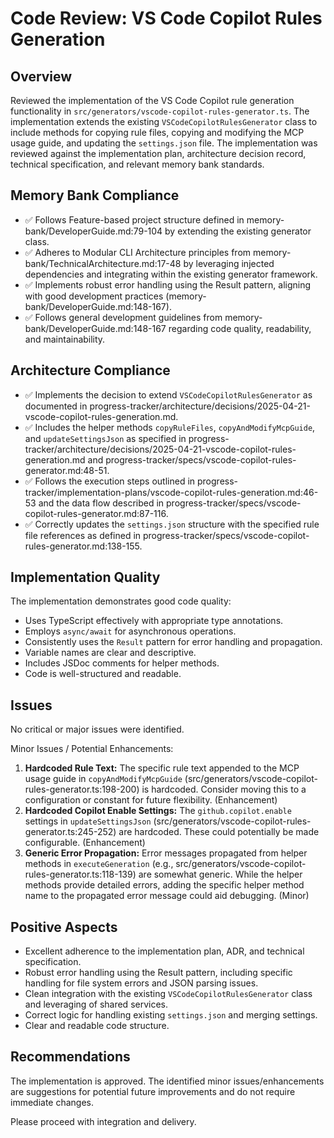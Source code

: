 # Code Review: VS Code Copilot Rules Generation

## Overview

Reviewed the implementation of the VS Code Copilot rule generation functionality in `src/generators/vscode-copilot-rules-generator.ts`. The implementation extends the existing `VSCodeCopilotRulesGenerator` class to include methods for copying rule files, copying and modifying the MCP usage guide, and updating the `settings.json` file. The implementation was reviewed against the implementation plan, architecture decision record, technical specification, and relevant memory bank standards.

## Memory Bank Compliance

- ✅ Follows Feature-based project structure defined in memory-bank/DeveloperGuide.md:79-104 by extending the existing generator class.
- ✅ Adheres to Modular CLI Architecture principles from memory-bank/TechnicalArchitecture.md:17-48 by leveraging injected dependencies and integrating within the existing generator framework.
- ✅ Implements robust error handling using the Result pattern, aligning with good development practices (memory-bank/DeveloperGuide.md:148-167).
- ✅ Follows general development guidelines from memory-bank/DeveloperGuide.md:148-167 regarding code quality, readability, and maintainability.

## Architecture Compliance

- ✅ Implements the decision to extend `VSCodeCopilotRulesGenerator` as documented in progress-tracker/architecture/decisions/2025-04-21-vscode-copilot-rules-generation.md.
- ✅ Includes the helper methods `copyRuleFiles`, `copyAndModifyMcpGuide`, and `updateSettingsJson` as specified in progress-tracker/architecture/decisions/2025-04-21-vscode-copilot-rules-generation.md and progress-tracker/specs/vscode-copilot-rules-generator.md:48-51.
- ✅ Follows the execution steps outlined in progress-tracker/implementation-plans/vscode-copilot-rules-generation.md:46-53 and the data flow described in progress-tracker/specs/vscode-copilot-rules-generator.md:87-116.
- ✅ Correctly updates the `settings.json` structure with the specified rule file references as defined in progress-tracker/specs/vscode-copilot-rules-generator.md:138-155.

## Implementation Quality

The implementation demonstrates good code quality:

- Uses TypeScript effectively with appropriate type annotations.
- Employs `async/await` for asynchronous operations.
- Consistently uses the `Result` pattern for error handling and propagation.
- Variable names are clear and descriptive.
- Includes JSDoc comments for helper methods.
- Code is well-structured and readable.

## Issues

No critical or major issues were identified.

Minor Issues / Potential Enhancements:

1.  **Hardcoded Rule Text:** The specific rule text appended to the MCP usage guide in `copyAndModifyMcpGuide` (src/generators/vscode-copilot-rules-generator.ts:198-200) is hardcoded. Consider moving this to a configuration or constant for future flexibility. (Enhancement)
2.  **Hardcoded Copilot Enable Settings:** The `github.copilot.enable` settings in `updateSettingsJson` (src/generators/vscode-copilot-rules-generator.ts:245-252) are hardcoded. These could potentially be made configurable. (Enhancement)
3.  **Generic Error Propagation:** Error messages propagated from helper methods in `executeGeneration` (e.g., src/generators/vscode-copilot-rules-generator.ts:118-139) are somewhat generic. While the helper methods provide detailed errors, adding the specific helper method name to the propagated error message could aid debugging. (Minor)

## Positive Aspects

- Excellent adherence to the implementation plan, ADR, and technical specification.
- Robust error handling using the Result pattern, including specific handling for file system errors and JSON parsing issues.
- Clean integration with the existing `VSCodeCopilotRulesGenerator` class and leveraging of shared services.
- Correct logic for handling existing `settings.json` and merging settings.
- Clear and readable code structure.

## Recommendations

The implementation is approved. The identified minor issues/enhancements are suggestions for potential future improvements and do not require immediate changes.

Please proceed with integration and delivery.

